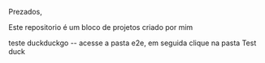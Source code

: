 Prezados,

Este repositorio é um bloco de projetos criado por mim

teste duckduckgo -- acesse a pasta e2e, em seguida clique na pasta Test duck
